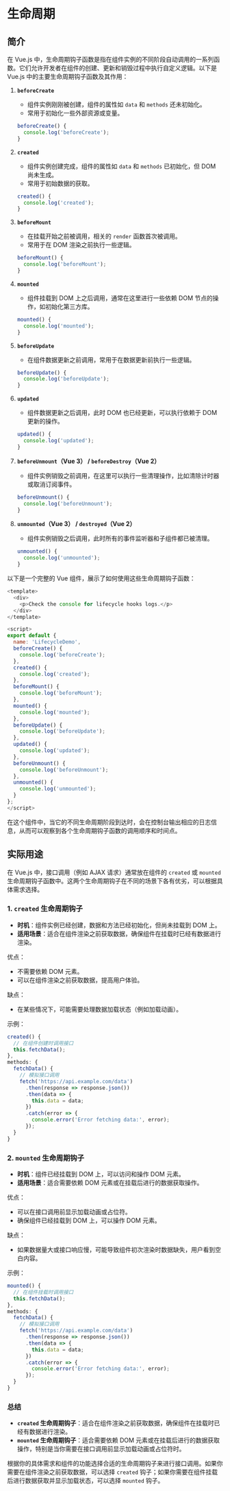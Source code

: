# 生命周期

## 简介

在 Vue.js 中，生命周期钩子函数是指在组件实例的不同阶段自动调用的一系列函数。它们允许开发者在组件的创建、更新和销毁过程中执行自定义逻辑。以下是 Vue.js 中的主要生命周期钩子函数及其作用：

1. **`beforeCreate`**
   - 组件实例刚刚被创建，组件的属性如 `data` 和 `methods` 还未初始化。
   - 常用于初始化一些外部资源或变量。
   
   ```js
   beforeCreate() {
     console.log('beforeCreate');
   }
   ```

2. **`created`**
   - 组件实例创建完成，组件的属性如 `data` 和 `methods` 已初始化，但 DOM 尚未生成。
   - 常用于初始数据的获取。
   
   ```js
   created() {
     console.log('created');
   }
   ```

3. **`beforeMount`**
   - 在挂载开始之前被调用，相关的 `render` 函数首次被调用。
   - 常用于在 DOM 渲染之前执行一些逻辑。
   
   ```js
   beforeMount() {
     console.log('beforeMount');
   }
   ```

4. **`mounted`**
   - 组件挂载到 DOM 上之后调用，通常在这里进行一些依赖 DOM 节点的操作，如初始化第三方库。
   
   ```js
   mounted() {
     console.log('mounted');
   }
   ```

5. **`beforeUpdate`**
   - 在组件数据更新之前调用，常用于在数据更新前执行一些逻辑。
   
   ```js
   beforeUpdate() {
     console.log('beforeUpdate');
   }
   ```

6. **`updated`**
   - 组件数据更新之后调用，此时 DOM 也已经更新，可以执行依赖于 DOM 更新的操作。
   
   ```js
   updated() {
     console.log('updated');
   }
   ```

7. **`beforeUnmount`（Vue 3） / `beforeDestroy`（Vue 2）**
   - 组件实例销毁之前调用，在这里可以执行一些清理操作，比如清除计时器或取消订阅事件。
   
   ```js
   beforeUnmount() {
     console.log('beforeUnmount');
   }
   ```

8. **`unmounted`（Vue 3） / `destroyed`（Vue 2）**
   - 组件实例销毁之后调用，此时所有的事件监听器和子组件都已被清理。
   
   ```js
   unmounted() {
     console.log('unmounted');
   }
   ```

以下是一个完整的 Vue 组件，展示了如何使用这些生命周期钩子函数：

```js
<template>
  <div>
    <p>Check the console for lifecycle hooks logs.</p>
  </div>
</template>

<script>
export default {
  name: 'LifecycleDemo',
  beforeCreate() {
    console.log('beforeCreate');
  },
  created() {
    console.log('created');
  },
  beforeMount() {
    console.log('beforeMount');
  },
  mounted() {
    console.log('mounted');
  },
  beforeUpdate() {
    console.log('beforeUpdate');
  },
  updated() {
    console.log('updated');
  },
  beforeUnmount() {
    console.log('beforeUnmount');
  },
  unmounted() {
    console.log('unmounted');
  }
};
</script>
```

在这个组件中，当它的不同生命周期阶段到达时，会在控制台输出相应的日志信息，从而可以观察到各个生命周期钩子函数的调用顺序和时间点。

## 实际用途

在 Vue.js 中，接口调用（例如 AJAX 请求）通常放在组件的 `created` 或 `mounted` 生命周期钩子函数中。这两个生命周期钩子在不同的场景下各有优劣，可以根据具体需求选择。

### 1. `created` 生命周期钩子

- **时机**：组件实例已经创建，数据和方法已经初始化，但尚未挂载到 DOM 上。
- **适用场景**：适合在组件渲染之前获取数据，确保组件在挂载时已经有数据进行渲染。

优点：
- 不需要依赖 DOM 元素。
- 可以在组件渲染之前获取数据，提高用户体验。

缺点：
- 在某些情况下，可能需要处理数据加载状态（例如加载动画）。

示例：

```js
created() {
  // 在组件创建时调用接口
  this.fetchData();
},
methods: {
  fetchData() {
    // 模拟接口调用
    fetch('https://api.example.com/data')
      .then(response => response.json())
      .then(data => {
        this.data = data;
      })
      .catch(error => {
        console.error('Error fetching data:', error);
      });
  }
}
```

### 2. `mounted` 生命周期钩子

- **时机**：组件已经挂载到 DOM 上，可以访问和操作 DOM 元素。
- **适用场景**：适合需要依赖 DOM 元素或在挂载后进行的数据获取操作。

优点：
- 可以在接口调用前显示加载动画或占位符。
- 确保组件已经挂载到 DOM 上，可以操作 DOM 元素。

缺点：
- 如果数据量大或接口响应慢，可能导致组件初次渲染时数据缺失，用户看到空白内容。

示例：

```js
mounted() {
  // 在组件挂载时调用接口
  this.fetchData();
},
methods: {
  fetchData() {
    // 模拟接口调用
    fetch('https://api.example.com/data')
      .then(response => response.json())
      .then(data => {
        this.data = data;
      })
      .catch(error => {
        console.error('Error fetching data:', error);
      });
  }
}
```

### 总结

- **`created` 生命周期钩子**：适合在组件渲染之前获取数据，确保组件在挂载时已经有数据进行渲染。
- **`mounted` 生命周期钩子**：适合需要依赖 DOM 元素或在挂载后进行的数据获取操作，特别是当你需要在接口调用前显示加载动画或占位符时。

根据你的具体需求和组件的功能选择合适的生命周期钩子来进行接口调用。如果你需要在组件渲染之前获取数据，可以选择 `created` 钩子；如果你需要在组件挂载后进行数据获取并显示加载状态，可以选择 `mounted` 钩子。